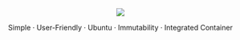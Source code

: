 <div align="center">
  <img src="https://github.com/KOOMPI-OS/.github/blob/main/profile/assets/koompi-os.png?raw=true">

  <p align="center">Simple · User-Friendly · Ubuntu · Immutability · Integrated Container</p>
</div>
